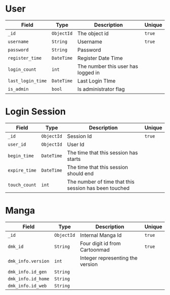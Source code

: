 # User

| Field | Type | Description | Unique |
|-------|------|-------------|--------|
| `_id` | `ObjectId` | The object id | `true` |
| `username` | `String` | Username | `true` |
| `password` | `String` | Password | |
| `register_time` | `DateTime` | Register Date Time | |
| `login_count` | `int` | The number this user has logged in | |
| `last_login_time` | `DateTime` | Last Login TIme | |
| `is_admin` | `bool` | Is administrator flag | |

# Login Session

| Field | Type | Description | Unique |
|-------|------|-------------|--------|
| `_id` | `ObjectId` | Session Id | `true` |
| `user_id` | `ObjectId` | User Id | |
| `begin_time` | `DateTime` | The time that this session has starts | |
| `expire_time` | `DateTime` | The time that this session should end | |
| `touch_count` | `int` | The number of time that this session has been touched | |

# Manga

| Field | Type | Description | Unique |
|-------|------|-------------|--------|
| `_id` | `ObjectId` | Internal Manga Id | `true` |
| `dmk_id` | `String` | Four digit id from Cartoonmad | `true` |
| `dmk_info.version` | `int` | Integer representing the version | |
| `dmk_info.id_gen` | `String` | | |
| `dmk_info.id_home` | `String` | | |
| `dmk_info.id_web` | `String` | | |